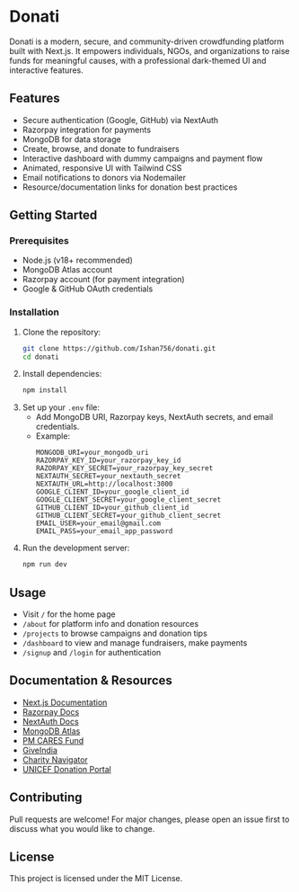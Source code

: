 # Donati

Donati is a modern, secure, and community-driven crowdfunding platform built with Next.js. It empowers individuals, NGOs, and organizations to raise funds for meaningful causes, with a professional dark-themed UI and interactive features.

## Features
- Secure authentication (Google, GitHub) via NextAuth
- Razorpay integration for payments
- MongoDB for data storage
- Create, browse, and donate to fundraisers
- Interactive dashboard with dummy campaigns and payment flow
- Animated, responsive UI with Tailwind CSS
- Email notifications to donors via Nodemailer
- Resource/documentation links for donation best practices

## Getting Started

### Prerequisites
- Node.js (v18+ recommended)
- MongoDB Atlas account
- Razorpay account (for payment integration)
- Google & GitHub OAuth credentials

### Installation
1. Clone the repository:
   ```bash
   git clone https://github.com/Ishan756/donati.git
   cd donati
   ```
2. Install dependencies:
   ```bash
   npm install
   ```
3. Set up your `.env` file:
   - Add MongoDB URI, Razorpay keys, NextAuth secrets, and email credentials.
   - Example:
     ```env
     MONGODB_URI=your_mongodb_uri
     RAZORPAY_KEY_ID=your_razorpay_key_id
     RAZORPAY_KEY_SECRET=your_razorpay_key_secret
     NEXTAUTH_SECRET=your_nextauth_secret
     NEXTAUTH_URL=http://localhost:3000
     GOOGLE_CLIENT_ID=your_google_client_id
     GOOGLE_CLIENT_SECRET=your_google_client_secret
     GITHUB_CLIENT_ID=your_github_client_id
     GITHUB_CLIENT_SECRET=your_github_client_secret
     EMAIL_USER=your_email@gmail.com
     EMAIL_PASS=your_email_app_password
     ```
4. Run the development server:
   ```bash
   npm run dev
   ```

## Usage
- Visit `/` for the home page
- `/about` for platform info and donation resources
- `/projects` to browse campaigns and donation tips
- `/dashboard` to view and manage fundraisers, make payments
- `/signup` and `/login` for authentication

## Documentation & Resources
- [Next.js Documentation](https://nextjs.org/docs)
- [Razorpay Docs](https://razorpay.com/docs/)
- [NextAuth Docs](https://next-auth.js.org/getting-started/introduction)
- [MongoDB Atlas](https://www.mongodb.com/atlas/database)
- [PM CARES Fund](https://www.pmcares.gov.in/en/)
- [GiveIndia](https://www.giveindia.org/)
- [Charity Navigator](https://www.charitynavigator.org/)
- [UNICEF Donation Portal](https://www.unicef.org/donate)

## Contributing
Pull requests are welcome! For major changes, please open an issue first to discuss what you would like to change.

## License
This project is licensed under the MIT License.
